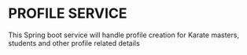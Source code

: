 # PROFILE SERVICE

This Spring boot service will handle profile creation for Karate masters, students and other profile related details
